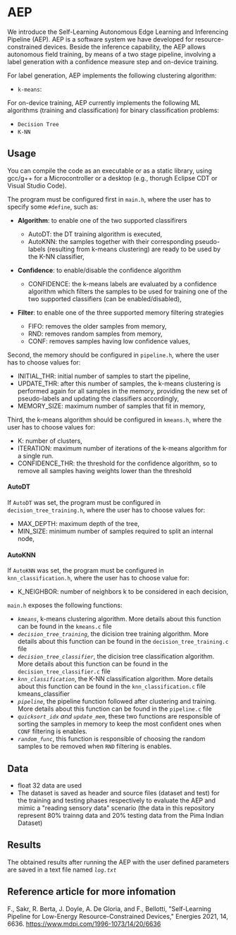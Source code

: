 # AEP
We introduce the Self-Learning Autonomous Edge Learning and Inferencing Pipeline (AEP). AEP is a software system we have developed for resource-constrained devices. Beside the inference capability, the AEP allows autonomous field training, by means of a two stage pipeline, involving a label generation with a confidence measure step and on-device training.

For label generation, AEP implements the following clustering algorithm:

- `k-means`: 

For on-device training, AEP currently implements the following ML algorithms (training and classification) for binary classification problems:

- `Decision Tree`
- `K-NN`

## Usage

You can compile the code as an executable or as a static library, using gcc/g++ for a Microcontroller or a desktop (e.g., thorugh Eclipse CDT or Visual Studio Code).

The program must be configured first in `main.h`, where the user has to specify some `#define`, such as:
- **Algorithm**: to enable one of the two supported classifirers
  * AutoDT: the DT training algorithm is executed,
  * AutoKNN: the samples together with their corresponding pseudo-labels (resulting from k-means clustering) are ready to be used by the K-NN classifier,

- **Confidence**: to enable/disable the confidence algorithm
  * CONFIDENCE: the k-means labels are evaluated by a confidence algorithm which filters the samples to be used for training one of the two supported classifiers (can be enabled/disabled),

- **Filter**: to enable one of the three supported memory filtering strategies
  * FIFO: removes the older samples from memory,
  * RND: removes random samples from memory, 
  * CONF: removes samples having low confidence values, 

Second, the memory should be configured in `pipeline.h`, where the user has to choose values for:
  * INITIAL_THR: initial number of samples to start the pipeline,
  * UPDATE_THR: after this number of samples, the k-means clustering is performed again for all samples in the memory, providing the new set of pseudo-labels and updating the classifiers accordingly,
  * MEMORY_SIZE: maximum number of samples that fit in memory,

Third, the k-means algorithm should be configured in `kmeans.h`, where the user has to choose values for:
  * K: number of clusters,
  * ITERATION: maximum number of iterations of the k-means algorithm for a single run.
  * CONFIDENCE_THR: the threshold for the confidence algorithm, so to remove all samples having weights lower than the threshold

#### AutoDT
 If `AutoDT` was set, the program must be configured in `decision_tree_training.h`, where the user has to choose values for:
   * MAX_DEPTH: maximum depth of the tree,
   * MIN_SIZE: minimum number of samples required to split an internal node,

#### AutoKNN
 If `AutoKNN` was set, the program must be configured in `knn_classification.h`, where the user has to choose value for:
   * K_NEIGHBOR: number of neighbors k to be considered in each decision,

`main.h` exposes the following functions:
- *`kmeans`*, k-means clustering algorithm. More details about this function can be found in the `kmeans.c` file
- *`decision_tree_training`*, the dicision tree training algorithm. More details about this function can be found in the `decision_tree_training.c` file
- *`decision_tree_classifier`*, the dicision tree classification algorithm. More details about this function can be found in the `decision_tree_classifier.c` file
- *`knn_classification`*, the K-NN classification algorithm. More details about this function can be found in the `knn_classification.c` file
kmeans_classifier
- *`pipeline`*, the pipeline function followed after clustering and training. More details about this function can be found in the `pipeline.c` file
- *`quicksort_idx` and `update_mem`*, these two functions are responsible of sorting the samples in memory to keep the most confident ones when `CONF` filtering is enables.
- *`random_func`*, this function is responsible of choosing the random samples to be removed when `RND` filtering is enables.

## Data
* float 32 data are used
* The dataset is saved as header and source files (dataset and test) for the training and testing phases respectively to evaluate the AEP and mimic a "reading sensory data" scenario (the data in this repository represent 80% trainng data and 20% testing data from the Pima Indian Dataset)

## Results
The obtained results after running the AEP with the user defined parameters are saved in a text file named *`log.txt`*

## Reference article for more infomation
F., Sakr, R. Berta, J. Doyle, A. De Gloria, and F., Bellotti, "Self-Learning Pipeline for Low-Energy Resource-Constrained Devices," Energies 2021, 14, 6636. https://www.mdpi.com/1996-1073/14/20/6636
